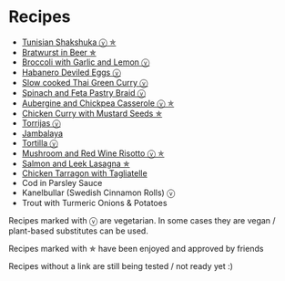 # Recipes

-   [Tunisian Shakshuka ⓥ ✯](https://jlambdev.github.io/docs/shakshuka)
-   [Bratwurst in Beer ✯](https://jlambdev.github.io/docs/beerbratwurst)
-   [Broccoli with Garlic and Lemon ⓥ](https://jlambdev.github.io/docs/broccoligarliclemon)
-   [Habanero Deviled Eggs ⓥ](https://jlambdev.github.io/docs/deviledeggs)
-   [Slow cooked Thai Green Curry ⓥ](https://jlambdev.github.io/docs/thaigreencurry)
-   [Spinach and Feta Pastry Braid ⓥ](https://jlambdev.github.io/docs/spinachcheesebraid)
-   [Aubergine and Chickpea Casserole ⓥ ✯](https://jlambdev.github.io/docs/auberginecasserole)
-   [Chicken Curry with Mustard Seeds ✯](https://jlambdev.github.io/docs/chickencurry)
-   [Torrijas ⓥ](https://jlambdev.github.io/docs/torrijas)
-   [Jambalaya](https://jlambdev.github.io/docs/jambalaya)
-   [Tortilla ⓥ](https://jlambdev.github.io/docs/tortilla)
-   [Mushroom and Red Wine Risotto ⓥ ✯](https://jlambdev.github.io/docs/risotto)
-   [Salmon and Leek Lasagna ✯](https://jlambdev.github.io/docs/salmonleeklasagna)
-   [Chicken Tarragon with Tagliatelle](https://jlambdev.github.io/docs/chickentarragon)
-   Cod in Parsley Sauce
-   Kanelbullar (Swedish Cinnamon Rolls) ⓥ
-   Trout with Turmeric Onions & Potatoes

Recipes marked with ⓥ are vegetarian. In some cases they are vegan / plant-based substitutes can be used.

Recipes marked with ✯ have been enjoyed and approved by friends

Recipes without a link are still being tested / not ready yet :)
